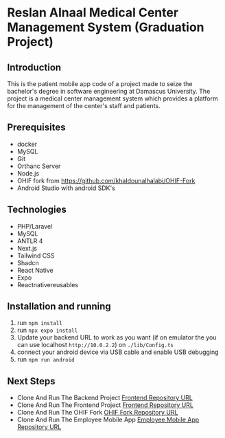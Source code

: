 # Reslan Alnaal Medical Center Management System (Graduation Project)

## Introduction
This is the patient mobile app code of a project made to seize the bachelor's degree in software engineering at Damascus University.
The project is a medical center management system which provides a platform for the management of the center's staff and patients.

## Prerequisites
- docker
- MySQL
- Git
- Orthanc Server
- Node.js
- OHIF fork from https://github.com/khaldounalhalabi/OHIF-Fork
- Android Studio with android SDK's

## Technologies
- PHP/Laravel
- MySQL
- ANTLR 4
- Next.js
- Tailwind CSS
- Shadcn
- React Native
- Expo
- Reactnativereusables

## Installation and running
1. run `npm install`
2. run `npx expo install`
3. Update your backend URL to work as you want (if on emulator the you can use localhost `http://10.0.2.2`) on `./lib/Config.ts`
4. connect your android device via USB cable and enable USB debugging
5. run `npm run android`

## Next Steps
- Clone And Run The Backend Project [Frontend Repository URL](https://github.com/khaldounalhalabi/rn-center-backend)
- Clone And Run The Frontend Project [Frontend Repository URL](https://github.com/khaldounalhalabi/rn-center-frontend)
- Clone And Run The OHIF Fork [OHIF Fork Repository URL](https://github.com/khaldounalhalabi/OHIF-Fork)
- Clone And Run The Employee Mobile App [Employee Mobile App Repository URL](https://github.com/khaldounalhalabi/rn-center-employee-mobile-app)
